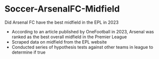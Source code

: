 # Soccer-ArsenalFC-Midfield
Did Arsenal FC have the best midfield in the EPL in 2023

* According to an article published by OneFootball in 2023, Arsenal was ranked as the best overall
midfield in the Premier League
* Scraped data on midfield from the EPL website 
* Conducted series of hypothesis tests against other teams in league to determine if true
